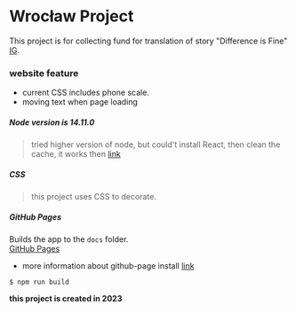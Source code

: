 # Wrocław Project

This project is for collecting fund for translation of story "Difference is Fine" [IG](https://www.instagram.com/conrad.wroclaw/).

### website feature

* current CSS includes phone scale.
* moving text when page loading 

##### Node version is 14.11.0

> tried higher version of node, but could't install React, then clean the cache, it works then [link](https://reactgo.com/npm-clear-cache/)

##### CSS

> this project uses CSS to decorate.

##### GitHub Pages


Builds the app to the `docs` folder.\
[GitHub Pages](https://conrading.github.io/wroclaw-project/) 

* more information about github-page install [link](https://www.pluralsight.com/guides/deploying-github-pages-with-create-react-app)

```
$ npm run build
```
**this project is created in 2023**

